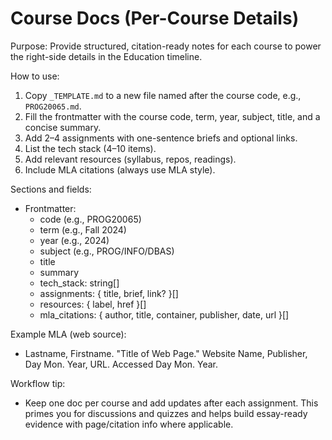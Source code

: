 # Course Docs (Per-Course Details)

Purpose: Provide structured, citation-ready notes for each course to power the right-side details in the Education timeline.

How to use:
1. Copy `_TEMPLATE.md` to a new file named after the course code, e.g., `PROG20065.md`.
2. Fill the frontmatter with the course code, term, year, subject, title, and a concise summary.
3. Add 2–4 assignments with one-sentence briefs and optional links.
4. List the tech stack (4–10 items).
5. Add relevant resources (syllabus, repos, readings).
6. Include MLA citations (always use MLA style).

Sections and fields:
- Frontmatter:
  - code (e.g., PROG20065)
  - term (e.g., Fall 2024)
  - year (e.g., 2024)
  - subject (e.g., PROG/INFO/DBAS)
  - title
  - summary
  - tech_stack: string[]
  - assignments: { title, brief, link? }[]
  - resources: { label, href }[]
  - mla_citations: { author, title, container, publisher, date, url }[]

Example MLA (web source):
- Lastname, Firstname. "Title of Web Page." Website Name, Publisher, Day Mon. Year, URL. Accessed Day Mon. Year.

Workflow tip:
- Keep one doc per course and add updates after each assignment. This primes you for discussions and quizzes and helps build essay-ready evidence with page/citation info where applicable.


